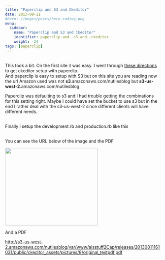 ```yaml
---
title: "Paperclip and S3 and Ckeditor"
date: 2013-08-11
#hero: /images/posts/hero-coding.png
menu:
  sidebar:
    name: "Paperclip and S3 and Ckeditor"
    identifier: paperclip-and--s3-and--ckeditor
    weight: -24
tags: [paperclip]
---
```


<p><br />
This took a bit. On the first site it was easy. I went through <a href="https://github.com/galetahub/ckeditor" target="_blank">these directions</a> to get ckeditor setup with paperclip.<br />
And paperclip is easy to setup with S3 but on this site you are reading now the url Amazon used was not <strong>s3</strong>.amazonaws.com/nutilesblog but <strong>s3-us-west-2</strong>.amazonaws.com/nutilesblog&nbsp;</p>

<p>Paperclip was defaulting to s3 and I had trouble getting the combinations for this setting right. Maybe I could have set the bucket to use s3 but in the end I rather deal with the s3-us-west-2 since different clients will have different needs.</p>

<p><br />
Finally I setup the development.rb and production.rb like this

<br>
<script src="https://gist.github.com/alnutile/6205464.js"></script>
<br>

<p>You can see the URL below of the image and the PDF</p>

<p><img alt="" src="http://s3-us-west-2.amazonaws.com/nutilesblog/var/www/alsstuff2Cap/releases/20130811161031/public/ckeditor_assets/pictures/7/content_website.jpg" style="height:252px; width:300px" /></p>

<p>And a PDF</p>

<p><a href="http://s3-us-west-2.amazonaws.com/nutilesblog/var/www/alsstuff2Cap/releases/20130811161031/public/ckeditor_assets/pictures/8/original_testpdf.pdf">http://s3-us-west-2.amazonaws.com/nutilesblog/var/www/alsstuff2Cap/releases/20130811161031/public/ckeditor_assets/pictures/8/original_testpdf.pdf</a></p>